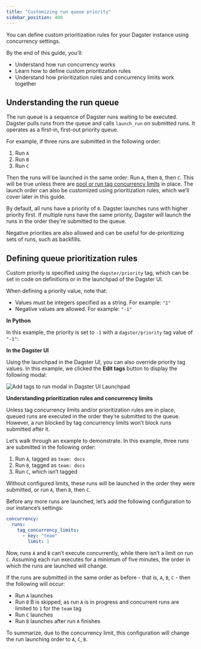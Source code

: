 ```yaml
---
title: "Customizing run queue priority"
sidebar_position: 400
---
```


You can define custom prioritization rules for your Dagster instance using concurrency settings.

By the end of this guide, you’ll:

- Understand how run concurrency works
- Learn how to define custom prioritization rules
- Understand how prioritization rules and concurrency limits work together

## Understanding the run queue

The run queue is a sequence of Dagster runs waiting to be executed. Dagster pulls runs from the queue and calls `launch_run` on submitted runs. It operates as a first-in, first-out priority queue.

For example, if three runs are submitted in the following order:

1. Run `A`
2. Run `B`
3. Run `C`

Then the runs will be launched in the same order: Run `A`, then `B`, then `C`. This will be true unless there are [pool or run tag concurrency limits](/guides/operate/managing-concurrency) in place.  The launch order can also be customized using prioritization rules, which we’ll cover later in this guide.

By default, all runs have a priority of `0`. Dagster launches runs with higher priority first. If multiple runs have the same priority, Dagster will launch the runs in the order they're submitted to the queue.

Negative priorities are also allowed and can be useful for de-prioritizing sets of runs, such as backfills.

## Defining queue prioritization rules

Custom priority is specified using the `dagster/priority` tag, which can be set in code on definitions or in the launchpad of the Dagster UI.

When defining a priority value, note that:

- Values must be integers specified as a string. For example: `"1"`
- Negative values are allowed. For example: `"-1"`

<Tabs>
<TabItem value="In Python" label="In Python">

**In Python**

In this example, the priority is set to `-1` with a `dagster/priority` tag value of `"-1"`:

<CodeExample startAfter="start_marker_priority" endBefore="end_marker_priority" path="docs_snippets/docs_snippets/deploying/concurrency_limits/concurrency_limits.py" />

</TabItem>
<TabItem value="In the Dagster UI" label="In the Dagster UI">

**In the Dagster UI**

Using the launchpad in the Dagster UI, you can also override priority tag values. In this example, we clicked the **Edit tags** button to display the following modal:

![Add tags to run modal in Dagster UI Launchpad](/images/guides/deploy/execution/dagster-priority-in-launchpad.png)

</TabItem>
</Tabs>

**Understanding prioritization rules and concurrency limits**

Unless tag concurrency limits and/or prioritization rules are in place, queued runs are executed in the order they’re submitted to the queue. However, a run blocked by tag concurrency limits won’t block runs submitted after it.

Let’s walk through an example to demonstrate. In this example, three runs are submitted in the following order:

1. Run `A`, tagged as `team: docs`
2. Run `B`, tagged as `team: docs`
3. Run `C`, which isn’t tagged

Without configured limits, these runs will be launched in the order they were submitted, or run `A`, then `B`, then `C`.

Before any more runs are launched, let’s add the following configuration to our instance’s settings:

```yaml
concurrency:
  runs:
    tag_concurrency_limits:
      - key: "team"
        limit: 1

```

Now, runs `A` and `B` can’t execute concurrently, while there isn’t a limit on run `C`. Assuming each run executes for a minimum of five minutes, the order in which the runs are launched will change.

If the runs are submitted in the same order as before - that is, `A`, `B`, `C` - then the following will occur:

- Run `A` launches
- Run `B` B is skipped, as run `A` is in progress and concurrent runs are limited to `1` for the `team` tag
- Run `C` launches
- Run `B` launches after run `A` finishes

To summarize, due to the concurrency limit, this configuration will change the run launching order to `A`, `C`, `B`.
